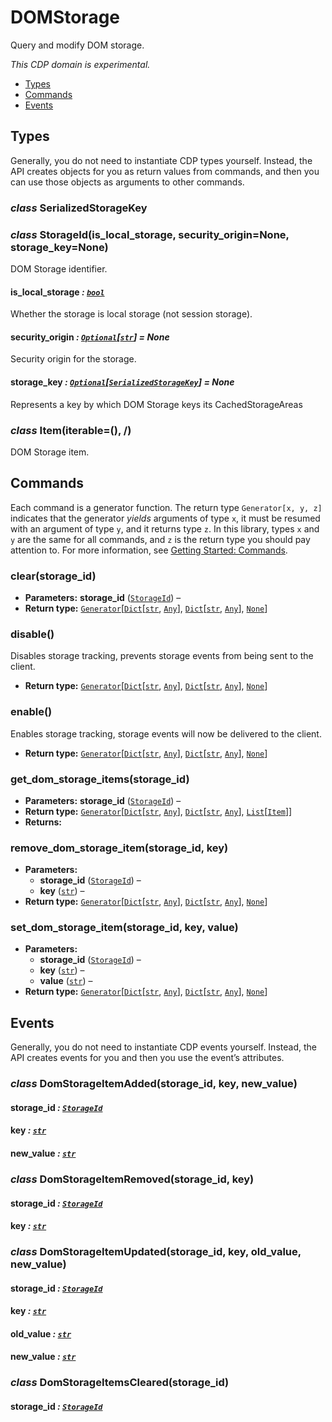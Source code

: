 # DOMStorage

Query and modify DOM storage.

*This CDP domain is experimental.*

<a id="module-nodriver.cdp.dom_storage"></a>
* [Types]()
* [Commands]()
* [Events]()

## Types

Generally, you do not need to instantiate CDP types
yourself. Instead, the API creates objects for you as return
values from commands, and then you can use those objects as
arguments to other commands.

### *class* SerializedStorageKey

### *class* StorageId(is_local_storage, security_origin=None, storage_key=None)

DOM Storage identifier.

#### is_local_storage *: [`bool`](https://docs.python.org/3/library/functions.html#bool)*

Whether the storage is local storage (not session storage).

#### security_origin *: [`Optional`](https://docs.python.org/3/library/typing.html#typing.Optional)[[`str`](https://docs.python.org/3/library/stdtypes.html#str)]* *= None*

Security origin for the storage.

#### storage_key *: [`Optional`](https://docs.python.org/3/library/typing.html#typing.Optional)[[`SerializedStorageKey`](#nodriver.cdp.dom_storage.SerializedStorageKey)]* *= None*

Represents a key by which DOM Storage keys its CachedStorageAreas

### *class* Item(iterable=(), /)

DOM Storage item.

## Commands

Each command is a generator function. The return
type `Generator[x, y, z]` indicates that the generator
*yields* arguments of type `x`, it must be resumed with
an argument of type `y`, and it returns type `z`. In
this library, types `x` and `y` are the same for all
commands, and `z` is the return type you should pay attention
to. For more information, see
[Getting Started: Commands](../quickstart.md#getting-started-commands).

### clear(storage_id)

* **Parameters:**
  **storage_id** ([`StorageId`](#nodriver.cdp.dom_storage.StorageId)) – 
* **Return type:**
  [`Generator`](https://docs.python.org/3/library/typing.html#typing.Generator)[[`Dict`](https://docs.python.org/3/library/typing.html#typing.Dict)[[`str`](https://docs.python.org/3/library/stdtypes.html#str), [`Any`](https://docs.python.org/3/library/typing.html#typing.Any)], [`Dict`](https://docs.python.org/3/library/typing.html#typing.Dict)[[`str`](https://docs.python.org/3/library/stdtypes.html#str), [`Any`](https://docs.python.org/3/library/typing.html#typing.Any)], [`None`](https://docs.python.org/3/library/constants.html#None)]

### disable()

Disables storage tracking, prevents storage events from being sent to the client.

* **Return type:**
  [`Generator`](https://docs.python.org/3/library/typing.html#typing.Generator)[[`Dict`](https://docs.python.org/3/library/typing.html#typing.Dict)[[`str`](https://docs.python.org/3/library/stdtypes.html#str), [`Any`](https://docs.python.org/3/library/typing.html#typing.Any)], [`Dict`](https://docs.python.org/3/library/typing.html#typing.Dict)[[`str`](https://docs.python.org/3/library/stdtypes.html#str), [`Any`](https://docs.python.org/3/library/typing.html#typing.Any)], [`None`](https://docs.python.org/3/library/constants.html#None)]

### enable()

Enables storage tracking, storage events will now be delivered to the client.

* **Return type:**
  [`Generator`](https://docs.python.org/3/library/typing.html#typing.Generator)[[`Dict`](https://docs.python.org/3/library/typing.html#typing.Dict)[[`str`](https://docs.python.org/3/library/stdtypes.html#str), [`Any`](https://docs.python.org/3/library/typing.html#typing.Any)], [`Dict`](https://docs.python.org/3/library/typing.html#typing.Dict)[[`str`](https://docs.python.org/3/library/stdtypes.html#str), [`Any`](https://docs.python.org/3/library/typing.html#typing.Any)], [`None`](https://docs.python.org/3/library/constants.html#None)]

### get_dom_storage_items(storage_id)

* **Parameters:**
  **storage_id** ([`StorageId`](#nodriver.cdp.dom_storage.StorageId)) – 
* **Return type:**
  [`Generator`](https://docs.python.org/3/library/typing.html#typing.Generator)[[`Dict`](https://docs.python.org/3/library/typing.html#typing.Dict)[[`str`](https://docs.python.org/3/library/stdtypes.html#str), [`Any`](https://docs.python.org/3/library/typing.html#typing.Any)], [`Dict`](https://docs.python.org/3/library/typing.html#typing.Dict)[[`str`](https://docs.python.org/3/library/stdtypes.html#str), [`Any`](https://docs.python.org/3/library/typing.html#typing.Any)], [`List`](https://docs.python.org/3/library/typing.html#typing.List)[[`Item`](#nodriver.cdp.dom_storage.Item)]]
* **Returns:**

### remove_dom_storage_item(storage_id, key)

* **Parameters:**
  * **storage_id** ([`StorageId`](#nodriver.cdp.dom_storage.StorageId)) – 
  * **key** ([`str`](https://docs.python.org/3/library/stdtypes.html#str)) – 
* **Return type:**
  [`Generator`](https://docs.python.org/3/library/typing.html#typing.Generator)[[`Dict`](https://docs.python.org/3/library/typing.html#typing.Dict)[[`str`](https://docs.python.org/3/library/stdtypes.html#str), [`Any`](https://docs.python.org/3/library/typing.html#typing.Any)], [`Dict`](https://docs.python.org/3/library/typing.html#typing.Dict)[[`str`](https://docs.python.org/3/library/stdtypes.html#str), [`Any`](https://docs.python.org/3/library/typing.html#typing.Any)], [`None`](https://docs.python.org/3/library/constants.html#None)]

### set_dom_storage_item(storage_id, key, value)

* **Parameters:**
  * **storage_id** ([`StorageId`](#nodriver.cdp.dom_storage.StorageId)) – 
  * **key** ([`str`](https://docs.python.org/3/library/stdtypes.html#str)) – 
  * **value** ([`str`](https://docs.python.org/3/library/stdtypes.html#str)) – 
* **Return type:**
  [`Generator`](https://docs.python.org/3/library/typing.html#typing.Generator)[[`Dict`](https://docs.python.org/3/library/typing.html#typing.Dict)[[`str`](https://docs.python.org/3/library/stdtypes.html#str), [`Any`](https://docs.python.org/3/library/typing.html#typing.Any)], [`Dict`](https://docs.python.org/3/library/typing.html#typing.Dict)[[`str`](https://docs.python.org/3/library/stdtypes.html#str), [`Any`](https://docs.python.org/3/library/typing.html#typing.Any)], [`None`](https://docs.python.org/3/library/constants.html#None)]

## Events

Generally, you do not need to instantiate CDP events
yourself. Instead, the API creates events for you and then
you use the event’s attributes.

### *class* DomStorageItemAdded(storage_id, key, new_value)

#### storage_id *: [`StorageId`](#nodriver.cdp.dom_storage.StorageId)*

#### key *: [`str`](https://docs.python.org/3/library/stdtypes.html#str)*

#### new_value *: [`str`](https://docs.python.org/3/library/stdtypes.html#str)*

### *class* DomStorageItemRemoved(storage_id, key)

#### storage_id *: [`StorageId`](#nodriver.cdp.dom_storage.StorageId)*

#### key *: [`str`](https://docs.python.org/3/library/stdtypes.html#str)*

### *class* DomStorageItemUpdated(storage_id, key, old_value, new_value)

#### storage_id *: [`StorageId`](#nodriver.cdp.dom_storage.StorageId)*

#### key *: [`str`](https://docs.python.org/3/library/stdtypes.html#str)*

#### old_value *: [`str`](https://docs.python.org/3/library/stdtypes.html#str)*

#### new_value *: [`str`](https://docs.python.org/3/library/stdtypes.html#str)*

### *class* DomStorageItemsCleared(storage_id)

#### storage_id *: [`StorageId`](#nodriver.cdp.dom_storage.StorageId)*
